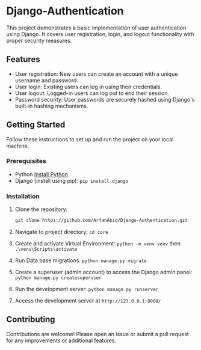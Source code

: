 # Django-Authentication

This project demonstrates a basic implementation of user authentication using Django. It covers user registration, login, and logout functionality with proper security measures.

## Features

- User registration: New users can create an account with a unique username and password.
- User login: Existing users can log in using their credentials.
- User logout: Logged-in users can log out to end their session.
- Password security: User passwords are securely hashed using Django's built-in hashing mechanisms.

## Getting Started

Follow these instructions to set up and run the project on your local machine.

### Prerequisites

- Python [Install Python](https://www.python.org/downloads/)
- Django (install using pip): `pip install django`

### Installation

1. Clone the repository:

   ```bash
   git clone https://github.com/ArfanAbid/Django-Authentication.git

2. Navigate to project directory:
    `cd core`
   
3. Create and activate Virtual Environment:
   `python -m venv venv` then
   `.\venv\Scripts\activate`

4. Run Data base migrations:
   `python manage.py migrate`

5. Create a superuser (admin account) to access the Django admin panel:
   `python manage.py createsuperuser`

6. Run the development server:
   `python manage.py runserver`

 7. Access the development server at  `http://127.0.0.1:8000/`



## Contributing

Contributions are welcome! Please open an issue or submit a pull request for any improvements or additional features.
         

